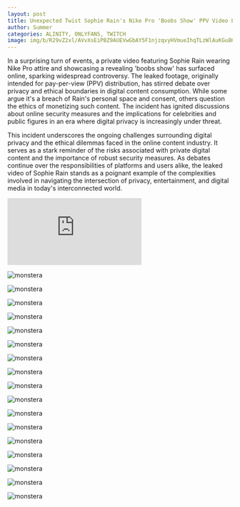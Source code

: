 ```yaml
---
layout: post
title: Unexpected Twist Sophie Rain's Nike Pro 'Boobs Show' PPV Video Leaked
author: Summer
categories: ALINITY, ONLYFANS, TWITCH
image: img/b/R29vZ2xl/AVvXsEiPBZ9AUEVwGbAY5F1njzqvyHVmueIhqTLzWlAuKGu8KASCYP_UzhwY7bcgyBHXrXhwiGzMTbAsWh06NZoYaULfkYqDpw1QyK24A44kLU7_XXc4UwUxvSRePcfEV36EqHmMBfkRUwlSVdV6TXA-OGo5aBxJM1BAaxFNgJ99XPrFEG4Hqrp5l-l4XYX5Je0/s320/sophieraiin-nike-pro-boobs-reveal-onlyfans-video-leaked-1.jpg
---
```

In a surprising turn of events, a private video featuring Sophie Rain wearing Nike Pro attire and showcasing a revealing 'boobs show' has surfaced online, sparking widespread controversy. The leaked footage, originally intended for pay-per-view (PPV) distribution, has stirred debate over privacy and ethical boundaries in digital content consumption. While some argue it's a breach of Rain's personal space and consent, others question the ethics of monetizing such content. The incident has ignited discussions about online security measures and the implications for celebrities and public figures in an era where digital privacy is increasingly under threat.

This incident underscores the ongoing challenges surrounding digital privacy and the ethical dilemmas faced in the online content industry. It serves as a stark reminder of the risks associated with private digital content and the importance of robust security measures. As debates continue over the responsibilities of platforms and users alike, the leaked video of Sophie Rain stands as a poignant example of the complexities involved in navigating the intersection of privacy, entertainment, and digital media in today's interconnected world.

<div class="embed-responsive embed-responsive-4by3">
    <iframe
        src="https://d000d.com/e/ztl65hwyqy10"
        frameborder="0"
        allow="accelerometer; autoplay; encrypted-media; gyroscope; picture-in-picture"
        allowfullscreen
    >
    </iframe>
</div>

![monstera](/assets/images/sophieraiin-nike-pro-boobs-reveal-onlyfans-video-leaked-1.jpg)

![monstera](/assets/images/sophieraiin-nike-pro-boobs-reveal-onlyfans-video-leaked-2.jpg)

![monstera](/assets/images/sophieraiin-nike-pro-boobs-reveal-onlyfans-video-leaked-3.jpg)

![monstera](/assets/images/sophieraiin-nike-pro-boobs-reveal-onlyfans-video-leaked-4.jpg)

![monstera](/assets/images/sophieraiin-nike-pro-boobs-reveal-onlyfans-video-leaked-5.jpg)

![monstera](/assets/images/sophieraiin-nike-pro-boobs-reveal-onlyfans-video-leaked-6.jpg)

![monstera](/assets/images/sophieraiin-nike-pro-boobs-reveal-onlyfans-video-leaked-7.jpg)

![monstera](/assets/images/sophieraiin-nike-pro-boobs-reveal-onlyfans-video-leaked-8.jpg)

![monstera](/assets/images/sophieraiin-nike-pro-boobs-reveal-onlyfans-video-leaked-9.jpg)

![monstera](/assets/images/sophieraiin-nike-pro-boobs-reveal-onlyfans-video-leaked-10.jpg)

![monstera](/assets/images/sophieraiin-nike-pro-boobs-reveal-onlyfans-video-leaked-11.jpg)

![monstera](/assets/images/sophieraiin-nike-pro-boobs-reveal-onlyfans-video-leaked-12.jpg)

![monstera](/assets/images/sophieraiin-nike-pro-boobs-reveal-onlyfans-video-leaked-13.jpg)

![monstera](/assets/images/sophieraiin-nike-pro-boobs-reveal-onlyfans-video-leaked-14.jpg)

![monstera](/assets/images/sophieraiin-nike-pro-boobs-reveal-onlyfans-video-leaked-15.jpg)

![monstera](/assets/images/sophieraiin-nike-pro-boobs-reveal-onlyfans-video-leaked-16.jpg)

![monstera](/assets/images/sophieraiin-nike-pro-boobs-reveal-onlyfans-video-leaked-17.jpg)
